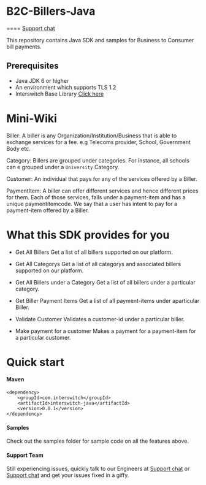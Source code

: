 # B2C-Billers-Java
====
[Support chat](https://interswitch.slack.com/messages/C4ULTK04T/)

This repository contains Java SDK and samples for Business to Consumer bill payments.

## Prerequisites
* Java JDK 6 or higher
* An environment which supports TLS 1.2
* Interswitch Base Library [Click here](https://github.com/techquest/interswitch_java)

Mini-Wiki
================================
Biller: 
A biller is any Organization/Institution/Business that is able to exchange services 
for a fee. e.g Telecoms provider, School, Government Body etc.

Category:
Billers are grouped under categories. For instance, all schools can e grouped under a `University`
Category.

Customer: 
An individual that pays for any of the services offered by a Biller.

PaymentItem: 
A biller can offer different services and hence different prices for them.
Each of those services, falls under a payment-item and has a unique paymentitemcode.
We say that a user has intent to pay for a payment-item offered by a Biller.






What this SDK provides for you
================================

* Get All Billers
	Get a list of all billers supported on our platform.

* Get All Categorys
  	Get a list of all categorys and associated billers supported on our platform.

* Get All Billers under a Category
	Get a list of all biilers under a particular category.
	
* Get Biller Payment Items
	Get a list of all payment-items under aparticular Biller.

* Validate Customer
	Validates a customer-id under a particular biller.

* Make payment for a customer
	Makes a payment for a payment-item for a particular customer.




Quick start
===============================

#### Maven 
    <dependency>
        <groupId>com.interswitch</groupId>
        <artifactId>interswitch-java</artifactId>
        <version>0.0.1</version>
    </dependency>

#### Samples

Check out the samples folder for sample code on all the features above.

#### Support Team

Still experiencing issues, quickly talk to our Engineers at
[Support chat](https://interswitch.slack.com/messages/C4ULTK04T/) or [Support chat](https://gitter.im/techquest) and get your issues fixed in a giffy.

